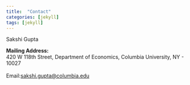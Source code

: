 ```yaml
---
title:  "Contact"
categories: [jekyll]
tags: [jekyll]
---
```

Sakshi Gupta

<strong>Mailing Address:</strong><br/> 420 W 118th Street, Department of Economics, Columbia University, NY - 10027  
<br/>
Email:<a href="Email:sakshi.gupta@columbia.edu">sakshi.gupta@columbia.edu</a>   
